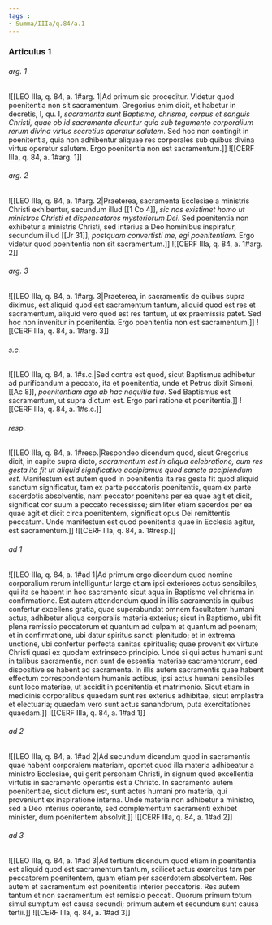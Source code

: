 ```yaml
---
tags : 
- Summa/IIIa/q.84/a.1
---
```


### Articulus 1

###### arg. 1
![[LEO IIIa, q. 84, a. 1#arg. 1|Ad primum sic proceditur. Videtur quod poenitentia non sit sacramentum. Gregorius enim dicit, et habetur in decretis, I, qu. I, *sacramenta sunt Baptisma, chrisma, corpus et sanguis Christi, quae ob id sacramenta dicuntur quia sub tegumento corporalium rerum divina virtus secretius operatur salutem*. Sed hoc non contingit in poenitentia, quia non adhibentur aliquae res corporales sub quibus divina virtus operetur salutem. Ergo poenitentia non est sacramentum.]]
![[CERF IIIa, q. 84, a. 1#arg. 1]]

###### arg. 2
![[LEO IIIa, q. 84, a. 1#arg. 2|Praeterea, sacramenta Ecclesiae a ministris Christi exhibentur, secundum illud [[1 Co 4]], *sic nos existimet homo ut ministros Christi et dispensatores mysteriorum Dei*. Sed poenitentia non exhibetur a ministris Christi, sed interius a Deo hominibus inspiratur, secundum illud [[Jr 31]], *postquam convertisti me, egi poenitentiam*. Ergo videtur quod poenitentia non sit sacramentum.]]
![[CERF IIIa, q. 84, a. 1#arg. 2]]

###### arg. 3
![[LEO IIIa, q. 84, a. 1#arg. 3|Praeterea, in sacramentis de quibus supra diximus, est aliquid quod est sacramentum tantum, aliquid quod est res et sacramentum, aliquid vero quod est res tantum, ut ex praemissis patet. Sed hoc non invenitur in poenitentia. Ergo poenitentia non est sacramentum.]]
![[CERF IIIa, q. 84, a. 1#arg. 3]]

###### s.c.
![[LEO IIIa, q. 84, a. 1#s.c.|Sed contra est quod, sicut Baptismus adhibetur ad purificandum a peccato, ita et poenitentia, unde et Petrus dixit Simoni, [[Ac 8]], *poenitentiam age ab hac nequitia tua*. Sed Baptismus est sacramentum, ut supra dictum est. Ergo pari ratione et poenitentia.]]
![[CERF IIIa, q. 84, a. 1#s.c.]]

###### resp.
![[LEO IIIa, q. 84, a. 1#resp.|Respondeo dicendum quod, sicut Gregorius dicit, in capite supra dicto, *sacramentum est in aliqua celebratione, cum res gesta ita fit ut aliquid significative accipiamus quod sancte accipiendum est*. Manifestum est autem quod in poenitentia ita res gesta fit quod aliquid sanctum significatur, tam ex parte peccatoris poenitentis, quam ex parte sacerdotis absolventis, nam peccator poenitens per ea quae agit et dicit, significat cor suum a peccato recessisse; similiter etiam sacerdos per ea quae agit et dicit circa poenitentem, significat opus Dei remittentis peccatum. Unde manifestum est quod poenitentia quae in Ecclesia agitur, est sacramentum.]]
![[CERF IIIa, q. 84, a. 1#resp.]]

###### ad 1
![[LEO IIIa, q. 84, a. 1#ad 1|Ad primum ergo dicendum quod nomine corporalium rerum intelliguntur large etiam ipsi exteriores actus sensibiles, qui ita se habent in hoc sacramento sicut aqua in Baptismo vel chrisma in confirmatione. Est autem attendendum quod in illis sacramentis in quibus confertur excellens gratia, quae superabundat omnem facultatem humani actus, adhibetur aliqua corporalis materia exterius; sicut in Baptismo, ubi fit plena remissio peccatorum et quantum ad culpam et quantum ad poenam; et in confirmatione, ubi datur spiritus sancti plenitudo; et in extrema unctione, ubi confertur perfecta sanitas spiritualis; quae provenit ex virtute Christi quasi ex quodam extrinseco principio. Unde si qui actus humani sunt in talibus sacramentis, non sunt de essentia materiae sacramentorum, sed dispositive se habent ad sacramenta. In illis autem sacramentis quae habent effectum correspondentem humanis actibus, ipsi actus humani sensibiles sunt loco materiae, ut accidit in poenitentia et matrimonio. Sicut etiam in medicinis corporalibus quaedam sunt res exterius adhibitae, sicut emplastra et electuaria; quaedam vero sunt actus sanandorum, puta exercitationes quaedam.]]
![[CERF IIIa, q. 84, a. 1#ad 1]]

###### ad 2
![[LEO IIIa, q. 84, a. 1#ad 2|Ad secundum dicendum quod in sacramentis quae habent corporalem materiam, oportet quod illa materia adhibeatur a ministro Ecclesiae, qui gerit personam Christi, in signum quod excellentia virtutis in sacramento operantis est a Christo. In sacramento autem poenitentiae, sicut dictum est, sunt actus humani pro materia, qui proveniunt ex inspiratione interna. Unde materia non adhibetur a ministro, sed a Deo interius operante, sed complementum sacramenti exhibet minister, dum poenitentem absolvit.]]
![[CERF IIIa, q. 84, a. 1#ad 2]]

###### ad 3
![[LEO IIIa, q. 84, a. 1#ad 3|Ad tertium dicendum quod etiam in poenitentia est aliquid quod est sacramentum tantum, scilicet actus exercitus tam per peccatorem poenitentem, quam etiam per sacerdotem absolventem. Res autem et sacramentum est poenitentia interior peccatoris. Res autem tantum et non sacramentum est remissio peccati. Quorum primum totum simul sumptum est causa secundi; primum autem et secundum sunt causa tertii.]]
![[CERF IIIa, q. 84, a. 1#ad 3]]

